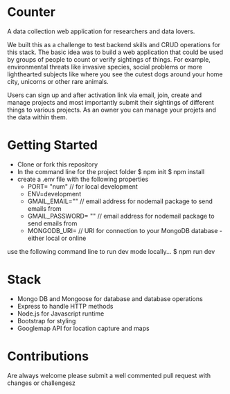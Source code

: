 # Counter
A data collection web application for researchers and data lovers.

We built this as a challenge to test backend skills and CRUD operations for this stack. The basic idea was to build a web application that could be used by groups of people to count or verify sightings of things. For example, environmental threats like invasive species, social problems or more lighthearted subjects like where you see the cutest dogs around your home city, unicorns or other rare animals. 

Users can sign up and after activation link via email, join, create and manage projects and most importantly submit their sightings of different things to various projects. As an owner you can manage your projets and the data within them.

# Getting Started
- Clone or fork this repository
- In the command line for the project folder 
    $ npm init
    $ npm install
- create a .env file with the following properties
  - PORT= "num" // for local development
  - ENV=development
  - GMAIL_EMAIL="" // email address for nodemail package to send emails from 
  - GMAIL_PASSWORD= "" // email address for nodemail package to send emails from 
  - MONGODB_URI=  // URI for connection to your MongoDB database - either local or online

use the following command line to run dev mode locally...
 $ npm run dev

# Stack
- Mongo DB and Mongoose for database and database operations
- Express to handle HTTP methods
- Node.js for Javascript runtime
- Bootstrap for styling 
- Googlemap API for location capture and maps

# Contributions
Are always welcome please submit a well commented pull request with changes or challengesz
